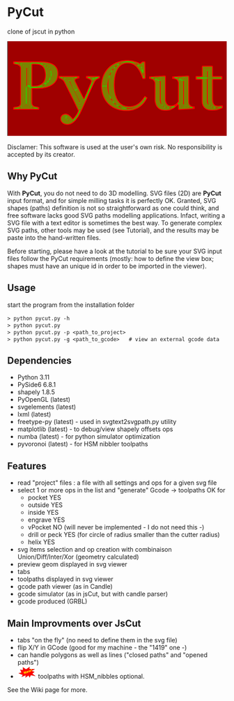# PyCut

clone of jscut in python

![pycut](resources/pycut_img.png)

Disclamer: This software is used at the user's own risk. No responsibility is accepted by its creator.

## Why PyCut

With <strong>PyCut</strong>, you do not need to do 3D modelling. SVG files (2D) are <strong>PyCut</strong> input format, and for simple milling tasks it is perfectly OK. Granted, SVG shapes (paths) definition is not so straightforward as one could think, and free software lacks good SVG paths modelling applications. Infact, writing a SVG file with a text editor is sometimes the best way. To generate complex SVG paths, other tools may be used (see Tutorial), and the results may be paste into the hand-written files.

Before starting, please have a look at the tutorial to be sure your SVG input files follow the PyCut requirements (mostly: how to define the view box; shapes must have an unique id in order to be imported in the viewer).

## Usage

start the program from the installation folder

```
> python pycut.py -h
> python pycut.py
> python pycut.py -p <path_to_project>
> python pycut.py -g <path_to_gcode>   # view an external gcode data
```

## Dependencies

- Python 3.11
- PySide6 6.8.1
- shapely 1.8.5
- PyOpenGL (latest)
- svgelements (latest)
- lxml (latest)
- freetype-py (latest) - used in svgtext2svgpath.py utility
- matplotlib (latest) - to debug/view shapely offsets ops
- numba (latest) - for python simulator optimization
- pyvoronoi (latest) - for HSM nibbler toolpaths

## Features

- read "project" files : a file with all settings and ops for a given svg file
- select 1 or more ops in the list and "generate" Gcode -> toolpaths OK for
  - pocket YES
  - outside YES
  - inside YES
  - engrave YES
  - vPocket NO (will never be implemented - I do not need this -)
  - drill or peck YES (for circle of radius smaller than the cutter radius)
  - helix YES
- svg items selection and op creation with combinaison Union/Diff/Inter/Xor (geometry calculated)
- preview geom displayed in svg viewer
- tabs
- toolpaths displayed in svg viewer
- gcode path viewer (as in Candle)
- gcode simulator (as in jsCut, but with candle parser)
- gcode produced (GRBL)

## Main Improvments over JsCut

- tabs "on the fly" (no need to define them in the svg file)
- flip X/Y in GCode (good for my machine - the "1419" one -)
- can handle polygons as well as lines ("closed paths" and "opened paths")
- ![new](resources/new_img.png) toolpaths with HSM_nibbles optional.

See the Wiki page for more.
